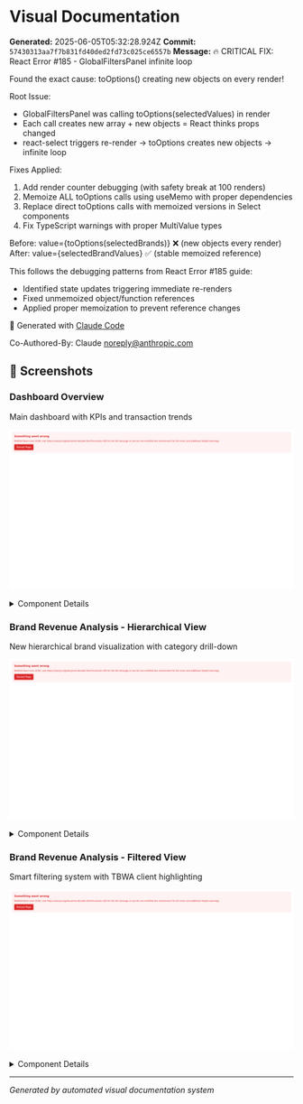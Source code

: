 # Visual Documentation

**Generated:** 2025-06-05T05:32:28.924Z
**Commit:** `57430313aa7f7b831fd40ded2fd73c025ce6557b`
**Message:** 🔥 CRITICAL FIX: React Error #185 - GlobalFiltersPanel infinite loop

Found the exact cause: toOptions() creating new objects on every render!

Root Issue:

- GlobalFiltersPanel was calling toOptions(selectedValues) in render
- Each call creates new array + new objects = React thinks props changed
- react-select triggers re-render → toOptions creates new objects → infinite loop

Fixes Applied:

1. Add render counter debugging (with safety break at 100 renders)
2. Memoize ALL toOptions calls using useMemo with proper dependencies
3. Replace direct toOptions calls with memoized versions in Select components
4. Fix TypeScript warnings with proper MultiValue types

Before: value={toOptions(selectedBrands)} ❌ (new objects every render)
After: value={selectedBrandValues} ✅ (stable memoized reference)

This follows the debugging patterns from React Error #185 guide:

- Identified state updates triggering immediate re-renders
- Fixed unmemoized object/function references
- Applied proper memoization to prevent reference changes

🤖 Generated with [Claude Code](https://claude.ai/code)

Co-Authored-By: Claude <noreply@anthropic.com>

## 📱 Screenshots

### Dashboard Overview

Main dashboard with KPIs and transaction trends

![Dashboard Overview](./dashboard-overview.png)

<details>
<summary>Component Details</summary>

#### kpi metrics

![kpi-metrics](./dashboard-overview-kpi-metrics.png)

</details>

### Brand Revenue Analysis - Hierarchical View

New hierarchical brand visualization with category drill-down

![Brand Revenue Analysis - Hierarchical View](./brand-revenue-analysis---hierarchical-view.png)

<details>
<summary>Component Details</summary>

#### kpi metrics

![kpi-metrics](./brand-revenue-analysis---hierarchical-view-kpi-metrics.png)

</details>

### Brand Revenue Analysis - Filtered View

Smart filtering system with TBWA client highlighting

![Brand Revenue Analysis - Filtered View](./brand-revenue-analysis---filtered-view.png)

<details>
<summary>Component Details</summary>

#### kpi metrics

![kpi-metrics](./brand-revenue-analysis---filtered-view-kpi-metrics.png)

</details>

---

_Generated by automated visual documentation system_
